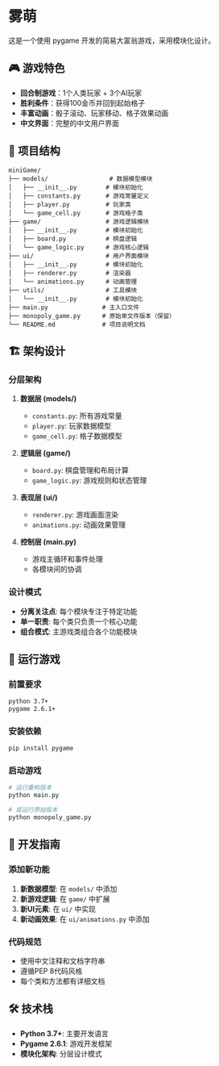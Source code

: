 # 雾萌

这是一个使用 pygame 开发的简易大富翁游戏，采用模块化设计。

## 🎮 游戏特色

- **回合制游戏**：1个人类玩家 + 3个AI玩家
- **胜利条件**：获得100金币并回到起始格子
- **丰富动画**：骰子滚动、玩家移动、格子效果动画
- **中文界面**：完整的中文用户界面

## 📁 项目结构

```
miniGame/
├── models/                 # 数据模型模块
│   ├── __init__.py        # 模块初始化
│   ├── constants.py       # 游戏常量定义
│   ├── player.py          # 玩家类
│   └── game_cell.py       # 游戏格子类
├── game/                  # 游戏逻辑模块  
│   ├── __init__.py        # 模块初始化
│   ├── board.py           # 棋盘逻辑
│   └── game_logic.py      # 游戏核心逻辑
├── ui/                    # 用户界面模块
│   ├── __init__.py        # 模块初始化
│   ├── renderer.py        # 渲染器
│   └── animations.py      # 动画管理
├── utils/                 # 工具模块
│   └── __init__.py        # 模块初始化
├── main.py               # 主入口文件
├── monopoly_game.py      # 原始单文件版本（保留）
└── README.md             # 项目说明文档
```

## 🏗️ 架构设计

### 分层架构

1. **数据层 (models/)**
   - `constants.py`: 所有游戏常量
   - `player.py`: 玩家数据模型
   - `game_cell.py`: 格子数据模型

2. **逻辑层 (game/)**
   - `board.py`: 棋盘管理和布局计算
   - `game_logic.py`: 游戏规则和状态管理

3. **表现层 (ui/)**
   - `renderer.py`: 游戏画面渲染
   - `animations.py`: 动画效果管理

4. **控制层 (main.py)**
   - 游戏主循环和事件处理
   - 各模块间的协调

### 设计模式

- **分离关注点**: 每个模块专注于特定功能
- **单一职责**: 每个类只负责一个核心功能
- **组合模式**: 主游戏类组合各个功能模块

## 🚀 运行游戏

### 前置要求

```bash
python 3.7+
pygame 2.6.1+
```

### 安装依赖

```bash
pip install pygame
```

### 启动游戏

```bash
# 运行重构版本
python main.py

# 或运行原始版本
python monopoly_game.py
```

## 📝 开发指南

### 添加新功能

1. **新数据模型**: 在 `models/` 中添加
2. **新游戏逻辑**: 在 `game/` 中扩展
3. **新UI元素**: 在 `ui/` 中实现
4. **新动画效果**: 在 `ui/animations.py` 中添加

### 代码规范

- 使用中文注释和文档字符串
- 遵循PEP 8代码风格
- 每个类和方法都有详细文档

## 🛠️ 技术栈

- **Python 3.7+**: 主要开发语言
- **Pygame 2.6.1**: 游戏开发框架
- **模块化架构**: 分层设计模式 